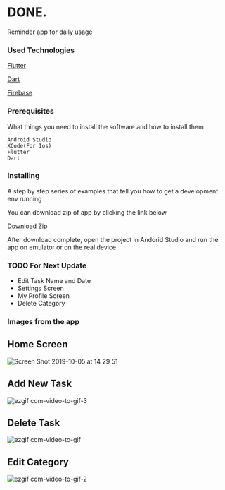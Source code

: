 # DONE.

Reminder app for daily usage

### Used Technologies
[Flutter](https://flutter.dev)

[Dart](https://dart.dev)

[Firebase](https://firebase.google.com)


### Prerequisites

What things you need to install the software and how to install them

```
Android Studio
XCode(For Ios)
Flutter
Dart
```

### Installing

A step by step series of examples that tell you how to get a development env running

You can download zip of app by clicking the link below

[Download Zip](https://github.com/MirzayevFarid/DONE./archive/master.zip)

After download complete, open the project in Andorid Studio and run the app on emulator or on the real device


### TODO For Next Update
  * Edit Task Name and Date
  * Settings Screen
  * My Profile Screen
  * Delete Category

### Images from the app

## Home Screen
![Screen Shot 2019-10-05 at 14 29 51](https://user-images.githubusercontent.com/29518613/66254443-0018d100-e77f-11e9-9e48-ce49312310fd.png)

## Add New Task
![ezgif com-video-to-gif-3](https://user-images.githubusercontent.com/29518613/66254474-3d7d5e80-e77f-11e9-91a9-a13c34e4882f.gif)

## Delete Task
![ezgif com-video-to-gif](https://user-images.githubusercontent.com/29518613/66254472-39e9d780-e77f-11e9-873e-0bb1315014f5.gif)

## Edit Category
![ezgif com-video-to-gif-2](https://user-images.githubusercontent.com/29518613/66254473-3c4c3180-e77f-11e9-9216-612718961b15.gif)





